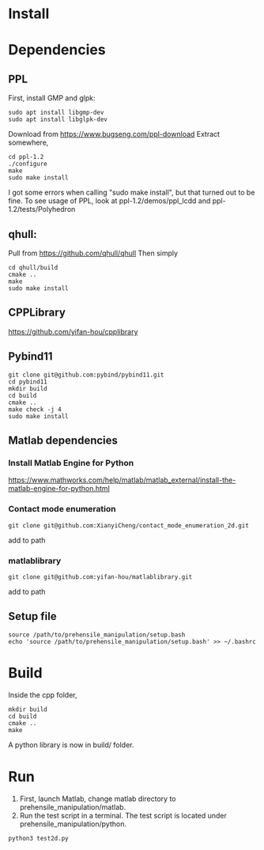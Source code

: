 # Install

# Dependencies

## PPL
First, install GMP and glpk:
```
sudo apt install libgmp-dev
sudo apt install libglpk-dev
```

Download from https://www.bugseng.com/ppl-download
Extract somewhere,
```
cd ppl-1.2
./configure
make
sudo make install
```
I got some errors when calling "sudo make install", but that turned out to be fine.
To see usage of PPL, look at ppl-1.2/demos/ppl_lcdd and ppl-1.2/tests/Polyhedron

## qhull:
Pull from https://github.com/qhull/qhull
Then simply
```
cd qhull/build
cmake ..
make
sudo make install
```
## CPPLibrary
https://github.com/yifan-hou/cpplibrary

## Pybind11
```
git clone git@github.com:pybind/pybind11.git
cd pybind11
mkdir build
cd build
cmake ..
make check -j 4
sudo make install
```

## Matlab dependencies
### Install Matlab Engine for Python
https://www.mathworks.com/help/matlab/matlab_external/install-the-matlab-engine-for-python.html

### Contact mode enumeration
```
git clone git@github.com:XianyiCheng/contact_mode_enumeration_2d.git
```
add to path

### matlablibrary
```
git clone git@github.com:yifan-hou/matlablibrary.git
```
add to path

## Setup file
```shell
source /path/to/prehensile_manipulation/setup.bash
echo 'source /path/to/prehensile_manipulation/setup.bash' >> ~/.bashrc
```

# Build
Inside the cpp folder,
```
mkdir build
cd build
cmake ..
make
```
A python library is now in build/ folder.



# Run
1. First, launch Matlab, change matlab directory to prehensile_manipulation/matlab.
2. Run the test script in a terminal. The test script is located under prehensile_manipulation/python.
```
python3 test2d.py
```

